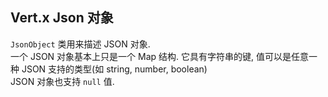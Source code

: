 ## Vert.x Json 对象
`JsonObject` 类用来描述 JSON 对象.  
一个 JSON 对象基本上只是一个 Map 结构. 它具有字符串的键, 值可以是任意一种 JSON 支持的类型(如 string, number, boolean)  
JSON 对象也支持 `null` 值.

